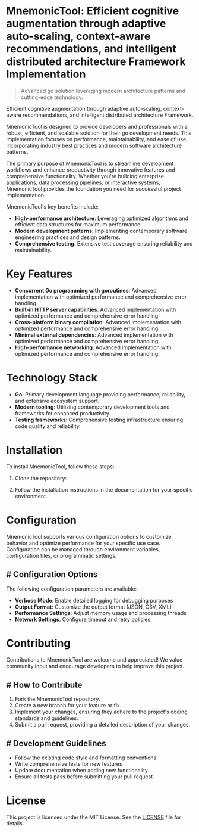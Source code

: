 <!-- fallback_MnemonicTool_20251029012922_20578 -->

# MnemonicTool: Efficient cognitive augmentation through adaptive auto-scaling, context-aware recommendations, and intelligent distributed architecture Framework Implementation
> Advanced go solution leveraging modern architecture patterns and cutting-edge technology.

Efficient cognitive augmentation through adaptive auto-scaling, context-aware recommendations, and intelligent distributed architecture Framework.

MnemonicTool is designed to provide developers and professionals with a robust, efficient, and scalable solution for their go development needs. This implementation focuses on performance, maintainability, and ease of use, incorporating industry best practices and modern software architecture patterns.

The primary purpose of MnemonicTool is to streamline development workflows and enhance productivity through innovative features and comprehensive functionality. Whether you're building enterprise applications, data processing pipelines, or interactive systems, MnemonicTool provides the foundation you need for successful project implementation.

MnemonicTool's key benefits include:

* **High-performance architecture**: Leveraging optimized algorithms and efficient data structures for maximum performance.
* **Modern development patterns**: Implementing contemporary software engineering practices and design patterns.
* **Comprehensive testing**: Extensive test coverage ensuring reliability and maintainability.

# Key Features

* **Concurrent Go programming with goroutines**: Advanced implementation with optimized performance and comprehensive error handling.
* **Built-in HTTP server capabilities**: Advanced implementation with optimized performance and comprehensive error handling.
* **Cross-platform binary compilation**: Advanced implementation with optimized performance and comprehensive error handling.
* **Minimal external dependencies**: Advanced implementation with optimized performance and comprehensive error handling.
* **High-performance networking**: Advanced implementation with optimized performance and comprehensive error handling.

# Technology Stack

* **Go**: Primary development language providing performance, reliability, and extensive ecosystem support.
* **Modern tooling**: Utilizing contemporary development tools and frameworks for enhanced productivity.
* **Testing frameworks**: Comprehensive testing infrastructure ensuring code quality and reliability.

# Installation

To install MnemonicTool, follow these steps:

1. Clone the repository:


2. Follow the installation instructions in the documentation for your specific environment.

# Configuration

MnemonicTool supports various configuration options to customize behavior and optimize performance for your specific use case. Configuration can be managed through environment variables, configuration files, or programmatic settings.

## # Configuration Options

The following configuration parameters are available:

* **Verbose Mode**: Enable detailed logging for debugging purposes
* **Output Format**: Customize the output format (JSON, CSV, XML)
* **Performance Settings**: Adjust memory usage and processing threads
* **Network Settings**: Configure timeout and retry policies

# Contributing

Contributions to MnemonicTool are welcome and appreciated! We value community input and encourage developers to help improve this project.

## # How to Contribute

1. Fork the MnemonicTool repository.
2. Create a new branch for your feature or fix.
3. Implement your changes, ensuring they adhere to the project's coding standards and guidelines.
4. Submit a pull request, providing a detailed description of your changes.

## # Development Guidelines

* Follow the existing code style and formatting conventions
* Write comprehensive tests for new features
* Update documentation when adding new functionality
* Ensure all tests pass before submitting your pull request

# License

This project is licensed under the MIT License. See the [LICENSE](https://github.com/emrullahgit1/MnemonicTool/blob/main/LICENSE) file for details.
